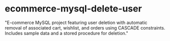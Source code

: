 # ecommerce-mysql-delete-user
"E-commerce MySQL project featuring user deletion with automatic removal of associated cart, wishlist, and orders using CASCADE constraints. Includes sample data and a stored procedure for deletion."
